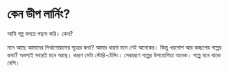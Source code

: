 # কেন ডীপ লার্নিং?

আমি গল্প বলতে পছন্দ করি। কেন? 

মনে আছে আমাদের পিথাগোরাসের সূত্রের কথা? আমার ধারণা মনে নেই অনেকের। কিন্তু খরগোশ আর কচ্ছপের গল্পের কথা? অবশ্যই সবারই মনে আছে। কারণ সেটা স্টোরি-টেলিং। সেকারণে গল্পের উপযোগিতা অনেক। গল্পে মনে থাকে বেশি। 

